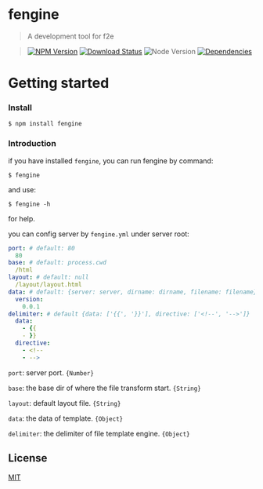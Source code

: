 fengine
==========

>A development tool for f2e

>[![NPM Version][npm-image]][npm-url]
>[![Download Status][download-image]][npm-url]
>![Node Version][node-image]
>[![Dependencies][david-image]][david-url]

Getting started
==========

### Install

```shell
$ npm install fengine
```

### Introduction

if you have installed `fengine`, you can run fengine by command:

```shell
$ fengine
```

and use:

```shell
$ fengine -h
```

for help.

you can config server by `fengine.yml` under server root:
```yml
port: # default: 80
  80
base: # default: process.cwd
  /html
layout: # default: null
  /layout/layout.html
data: # default: {server: server, dirname: dirname, filename: filename}
  version:
    0.0.1
delimiter: # default {data: ['{{', '}}'], directive: ['<!--', '-->']}
  data:
    - {{
    - }}
  directive:
    - <!--
    - -->
```

`port`: server port. `{Number}`

`base`: the base dir of where the file transform start. `{String}`

`layout`: default layout file. `{String}`

`data`: the data of template. `{Object}`

`delimiter`: the delimiter of file template engine. `{Object}`

## License

[MIT](LICENSE)

[david-image]: http://img.shields.io/david/nuintun/fengine.svg?style=flat-square
[david-url]: https://david-dm.org/nuintun/fengine
[node-image]: http://img.shields.io/node/v/fengine.svg?style=flat-square
[npm-image]: http://img.shields.io/npm/v/fengine.svg?style=flat-square
[npm-url]: https://www.npmjs.org/package/fengine
[download-image]: http://img.shields.io/npm/dm/fengine.svg?style=flat-square
